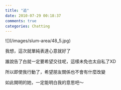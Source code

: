 ```yaml
---
title: "追"
date: 2010-07-29 00:18:37
comments: true
categories: Chatting
---
```

<p>![](/images/slum-area/48_5.jpg)</p><p>我想，這次就單純表達心意就好了</p><p>誰說告了白就一定要希望交往呢，這樣未免也太自私了XD</p><p>所以即使我行動了，希望朋友關係也不會有什麼改變</p><p>如此開明的她，一定能明白我的意思吧～</p><p>&nbsp;</p>

